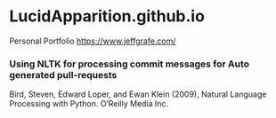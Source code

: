 # LucidApparition.github.io

Personal Portfolio
https://www.jeffgrafe.com/

### Using NLTK for processing commit messages for Auto generated pull-requests
Bird, Steven, Edward Loper, and Ewan Klein (2009), Natural Language Processing with Python. O’Reilly Media Inc.

